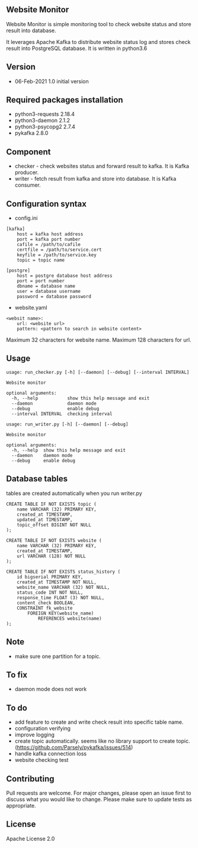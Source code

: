 ## Website Monitor
Website Monitor is simple monitoring tool to check website status and store result
into database.

It leverages Apache Kafka to distribute website status log and
stores check result into PostgreSQL database. It is written in python3.6

## Version
- 06-Feb-2021 1.0 initial version

## Required packages installation
- python3-requests 2.18.4
- python3-daemon 2.1.2
- python3-psycopg2 2.7.4
- pykafka 2.8.0

## Component
- checker - check websites status and forward result to kafka. It is Kafka producer.
- writer - fetch result from kafka and store into database. It is Kafka consumer.

## Configuration syntax
- config.ini
```
[kafka]
    host = kafka host address
    port = kafka port number
    cafile = /path/to/cafile
    certfile = /path/to/service.cert
    keyfile = /path/to/service.key
    topic = topic name

[postgre]
    host = postgre database host address
    port = port number
    dbname = database name
    user = database username
    password = database password

```
- website.yaml
```
<websit name>:
    url: <website url>
    pattern: <pattern to search in website content>
```
Maximum 32 characters for website name.
Maximum 128 characters for url.

## Usage
```
usage: run_checker.py [-h] [--daemon] [--debug] [--interval INTERVAL]

Website monitor

optional arguments:
  -h, --help           show this help message and exit
  --daemon             daemon mode
  --debug              enable debug
  --interval INTERVAL  checking interval
```
```
usage: run_writer.py [-h] [--daemon] [--debug]

Website monitor

optional arguments:
  -h, --help  show this help message and exit
  --daemon    daemon mode
  --debug     enable debug
```

## Database tables
tables are created automatically when you run writer.py
```
CREATE TABLE IF NOT EXISTS topic (
    name VARCHAR (32) PRIMARY KEY,
    created_at TIMESTAMP,
    updated_at TIMESTAMP,
    topic_offset BIGINT NOT NULL
);

CREATE TABLE IF NOT EXISTS website (
    name VARCHAR (32) PRIMARY KEY,
    created_at TIMESTAMP,
    url VARCHAR (128) NOT NULL
);

CREATE TABLE IF NOT EXISTS status_history (
    id bigserial PRIMARY KEY,
    created_at TIMESTAMP NOT NULL,
    website_name VARCHAR (32) NOT NULL,
    status_code INT NOT NULL,
    response_time FLOAT (3) NOT NULL,
    content_check BOOLEAN,
    CONSTRAINT fk_website
        FOREIGN KEY(website_name)
            REFERENCES website(name)
);
```

## Note
- make sure one partition for a topic.

## To fix
- daemon mode does not work

## To do
- add feature to create and write check result into specific table name.
- configuration verifying
- improve logging
- create topic automatically. seems like no library support to create topic.
  (https://github.com/Parsely/pykafka/issues/514)
- handle kafka connection loss
- website checking test

## Contributing
Pull requests are welcome. For major changes, please open an issue first to
discuss what you would like to change.
Please make sure to update tests as appropriate.

## License
Apache License 2.0
